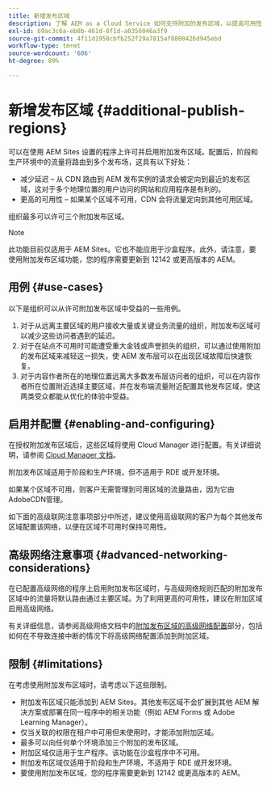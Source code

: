 ```yaml
---
title: 新增发布区域
description: 了解 AEM as a Cloud Service 如何支持附加的发布区域，以提高可用性并减少延迟。
exl-id: b9ac3c6a-eb8b-461d-8f1d-a0356046a3f9
source-git-commit: 4f11d1958cbfb252f29a7815af8800426d945ebd
workflow-type: tm+mt
source-wordcount: '606'
ht-degree: 89%

---
```


# 新增发布区域 {#additional-publish-regions}

可以在使用 AEM Sites 设置的程序上许可并启用附加发布区域。配置后，阶段和生产环境中的流量将路由到多个发布场，这具有以下好处：

* 减少延迟 – 从 CDN 路由到 AEM 发布实例的请求会被定向到最近的发布区域，这对于多个地理位置的用户访问的网站和应用程序是有利的。
* 更高的可用性 – 如果某个区域不可用，CDN 会将流量定向到其他可用区域。

组织最多可以许可三个附加发布区域。

>[!NOTE]
>
>此功能目前仅适用于 AEM Sites。它也不能应用于沙盒程序。此外，请注意，要使用附加发布区域功能，您的程序需要更新到 12142 或更高版本的 AEM。

## 用例 {#use-cases}

以下是组织可以从许可附加发布区域中受益的一些用例。

1. 对于从远离主要区域的用户接收大量或关键业务流量的组织，附加发布区域可以减少这些访问者遇到的延迟。
1. 对于在站点不可用时可能遭受重大金钱或声誉损失的组织，可以通过使用附加的发布区域来减轻这一损失，使 AEM 发布层可以在出现区域故障后快速恢复。
1. 对于内容作者所在的地理位置远离大多数发布层访问者的组织，可以在内容作者所在位置附近选择主要区域，并在发布端流量附近配置其他发布区域，使这两类受众都能从优化的体验中受益。

## 启用并配置 {#enabling-and-configuring}

在授权附加发布区域后，这些区域将使用 Cloud Manager 进行配置。有关详细说明，请参阅 [Cloud Manager 文档](/help/implementing/cloud-manager/manage-environments.md#multiple-regions)。

附加发布区域适用于阶段和生产环境，但不适用于 RDE 或开发环境。

如果某个区域不可用，则客户无需管理到可用区域的流量路由，因为它由AdobeCDN管理。

如下面的高级联网注意事项部分中所述，建议使用高级联网的客户为每个其他发布区域配置该网络，以便在区域不可用时保持可用性。


## 高级网络注意事项 {#advanced-networking-considerations}

在已配置高级网络的程序上启用附加发布区域时，与高级网络规则匹配的附加发布区域中的流量将默认路由通过主要区域。为了利用更高的可用性，建议在附加区域启用高级网络。

有关详细信息，请参阅高级网络文档中的[附加发布区域的高级网络配置](/help/security/configuring-advanced-networking.md#advanced-networking-configuration-for-additional-publish-regions)部分，包括如何在不导致连接中断的情况下将高级网络配置添加到附加区域。

## 限制 {#limitations}

在考虑使用附加发布区域时，请考虑以下这些限制。

* 附加发布区域只能添加到 AEM Sites。其他发布区域不会扩展到其他 AEM 解决方案或部署在同一程序中的相关功能（例如 AEM Forms 或 Adob&#x200B;&#x200B;e Learning Manager）。
* 仅当关联的权限在租户中可用但未使用时，才能添加附加区域。
* 最多可以向任何单个环境添加三个附加的发布区域。
* 附加区域仅适用于生产程序。该功能在沙盒程序中不可用。
* 附加发布区域仅适用于阶段和生产环境，不适用于 RDE 或开发环境。
* 要使用附加发布区域，您的程序需要更新到 12142 或更高版本的 AEM。
